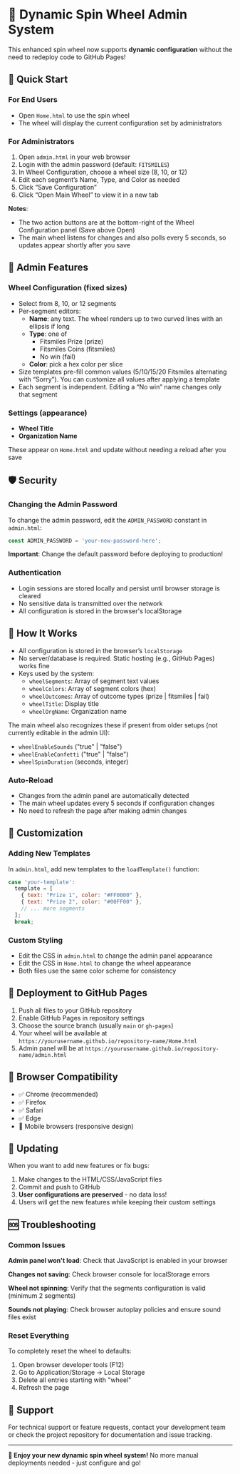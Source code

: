 # 🎡 Dynamic Spin Wheel Admin System

This enhanced spin wheel now supports **dynamic configuration** without the need to redeploy code to GitHub Pages!

## 🚀 Quick Start

### For End Users
- Open `Home.html` to use the spin wheel
- The wheel will display the current configuration set by administrators

### For Administrators
1. Open `admin.html` in your web browser
2. Login with the admin password (default: `FITSMILES`)
3. In Wheel Configuration, choose a wheel size (8, 10, or 12)
4. Edit each segment’s Name, Type, and Color as needed
5. Click “Save Configuration”
6. Click “Open Main Wheel” to view it in a new tab

**Notes**:
- The two action buttons are at the bottom-right of the Wheel Configuration panel (Save above Open)
- The main wheel listens for changes and also polls every 5 seconds, so updates appear shortly after you save

## 🔧 Admin Features

### Wheel Configuration (fixed sizes)
- Select from 8, 10, or 12 segments
- Per-segment editors:
  - **Name**: any text. The wheel renders up to two curved lines with an ellipsis if long
  - **Type**: one of
    - Fitsmiles Prize (prize)
    - Fitsmiles Coins (fitsmiles)
    - No win (fail)
  - **Color**: pick a hex color per slice
- Size templates pre-fill common values (5/10/15/20 Fitsmiles alternating with “Sorry”). You can customize all values after applying a template
- Each segment is independent. Editing a “No win” name changes only that segment

### Settings (appearance)
- **Wheel Title**
- **Organization Name**

These appear on `Home.html` and update without needing a reload after you save

## 🛡️ Security

### Changing the Admin Password
To change the admin password, edit the `ADMIN_PASSWORD` constant in `admin.html`:

```javascript
const ADMIN_PASSWORD = 'your-new-password-here';
```

**Important**: Change the default password before deploying to production!

### Authentication
- Login sessions are stored locally and persist until browser storage is cleared
- No sensitive data is transmitted over the network
- All configuration is stored in the browser's localStorage

## 💾 How It Works

- All configuration is stored in the browser’s `localStorage`
- No server/database is required. Static hosting (e.g., GitHub Pages) works fine
- Keys used by the system:
  - `wheelSegments`: Array of segment text values
  - `wheelColors`: Array of segment colors (hex)
  - `wheelOutcomes`: Array of outcome types (prize | fitsmiles | fail)
  - `wheelTitle`: Display title
  - `wheelOrgName`: Organization name

The main wheel also recognizes these if present from older setups (not currently editable in the admin UI):
- `wheelEnableSounds` ("true" | "false")
- `wheelEnableConfetti` ("true" | "false")
- `wheelSpinDuration` (seconds, integer)

### Auto-Reload
- Changes from the admin panel are automatically detected
- The main wheel updates every 5 seconds if configuration changes
- No need to refresh the page after making admin changes

## 🎨 Customization

### Adding New Templates
In `admin.html`, add new templates to the `loadTemplate()` function:

```javascript
case 'your-template':
  template = [
    { text: "Prize 1", color: "#FF0000" },
    { text: "Prize 2", color: "#00FF00" },
    // ... more segments
  ];
  break;
```

### Custom Styling
- Edit the CSS in `admin.html` to change the admin panel appearance
- Edit the CSS in `Home.html` to change the wheel appearance
- Both files use the same color scheme for consistency

## 🚀 Deployment to GitHub Pages

1. Push all files to your GitHub repository
2. Enable GitHub Pages in repository settings
3. Choose the source branch (usually `main` or `gh-pages`)
4. Your wheel will be available at `https://yourusername.github.io/repository-name/Home.html`
5. Admin panel will be at `https://yourusername.github.io/repository-name/admin.html`

## 📱 Browser Compatibility

- ✅ Chrome (recommended)
- ✅ Firefox
- ✅ Safari
- ✅ Edge
- 📱 Mobile browsers (responsive design)

## 🔄 Updating

When you want to add new features or fix bugs:
1. Make changes to the HTML/CSS/JavaScript files
2. Commit and push to GitHub
3. **User configurations are preserved** - no data loss!
4. Users will get the new features while keeping their custom settings

## 🆘 Troubleshooting

### Common Issues

**Admin panel won't load**: Check that JavaScript is enabled in your browser

**Changes not saving**: Check browser console for localStorage errors

**Wheel not spinning**: Verify that the segments configuration is valid (minimum 2 segments)

**Sounds not playing**: Check browser autoplay policies and ensure sound files exist

### Reset Everything
To completely reset the wheel to defaults:
1. Open browser developer tools (F12)
2. Go to Application/Storage → Local Storage
3. Delete all entries starting with "wheel"
4. Refresh the page

## 🤝 Support

For technical support or feature requests, contact your development team or check the project repository for documentation and issue tracking.

---

**🎉 Enjoy your new dynamic spin wheel system!** No more manual deployments needed - just configure and go!
